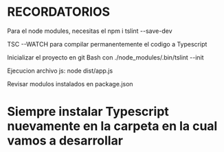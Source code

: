 # RECORDATORIOS
Para el node modules, necesitas el npm i tslint --save-dev

TSC --WATCH para compilar permanentemente el codigo a Typescript

Inicializar el proyecto en git Bash con ./node_modules/.bin/tslint --init

Ejecucion archivo js:  node dist/app.js

Revisar modulos instalados en package.json

# Siempre instalar Typescript nuevamente en la carpeta en la cual vamos a desarrollar